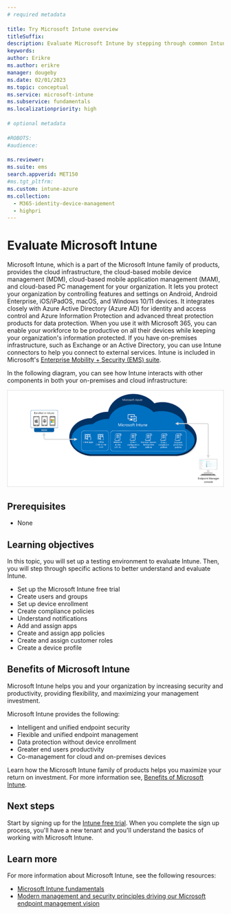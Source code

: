 ```yaml
---
# required metadata

title: Try Microsoft Intune overview
titleSuffix: 
description: Evaluate Microsoft Intune by stepping through common Intune settings.
keywords:
author: Erikre
ms.author: erikre
manager: dougeby
ms.date: 02/01/2023
ms.topic: conceptual
ms.service: microsoft-intune
ms.subservice: fundamentals
ms.localizationpriority: high

# optional metadata

#ROBOTS:
#audience:

ms.reviewer:
ms.suite: ems
search.appverid: MET150
#ms.tgt_pltfrm:
ms.custom: intune-azure
ms.collection: 
  - M365-identity-device-management
  - highpri
---
```


# Evaluate Microsoft Intune

Microsoft Intune, which is a part of the Microsoft Intune family of products, provides the cloud infrastructure, the cloud-based mobile device management (MDM), cloud-based mobile application management (MAM), and cloud-based PC management for your organization. It lets you protect your organization by controlling features and settings on Android, Android Enterprise, iOS/iPadOS, macOS, and Windows 10/11 devices. It integrates closely with Azure Active Directory (Azure AD) for identity and access control and Azure Information Protection and advanced threat protection products for data protection. When you use it with Microsoft 365, you can enable your workforce to be productive on all their devices while keeping your organization's information protected. If you have on-premises infrastructure, such as Exchange or an Active Directory, you can use Intune connectors to help you connect to external services. Intune is included in Microsoft's [Enterprise Mobility + Security (EMS) suite](https://www.microsoft.com/microsoft-365/enterprise-mobility-security?azure-portal=true). 

In the following diagram, you can see how Intune interacts with other components in both your on-premises and cloud infrastructure:

[ ![Diagram of Intune infrastructure](media/try-intune-overview/try-intune-overview-01.png) ](media/try-intune-overview/try-intune-overview-01.png#lightbox)

## Prerequisites

- None

## Learning objectives

In this topic, you will set up a testing environment to evaluate Intune. Then, you will step through specific actions to better understand and evaluate Intune.
- Set up the Microsoft Intune free trial
- Create users and groups
- Set up device enrollment
- Create compliance policies
- Understand notifications
- Add and assign apps
- Create and assign app policies
- Create and assign customer roles
- Create a device profile

## Benefits of Microsoft Intune

Microsoft Intune helps you and your organization by increasing security and productivity, providing flexibility, and maximizing your management investment.

Microsoft Intune provides the following:
- Intelligent and unified endpoint security
- Flexible and unified endpoint management
- Data protection without device enrollment
- Greater end users productivity
- Co-management for cloud and on-premises devices

Learn how the Microsoft Intune family of products helps you maximize your return on investment. For more information see, [Benefits of Microsoft Intune](/training/modules/benefits-microsoft-endpoint-manager/).

## Next steps

Start by signing up for the [Intune free trial](../fundamentals/free-trial-sign-up.md). When you complete the sign up process, you'll have a new tenant and you'll understand the basics of working with Microsoft Intune.

## Learn more

For more information about Microsoft Intune, see the following resources:

- [Microsoft Intune fundamentals](/training/paths/endpoint-manager-fundamentals)
- [Modern management and security principles driving our Microsoft endpoint management vision](https://techcommunity.microsoft.com/t5/microsoft-endpoint-manager-blog/modern-management-and-security-principles-driving-our-microsoft/ba-p/946797?azure-portal=true)
